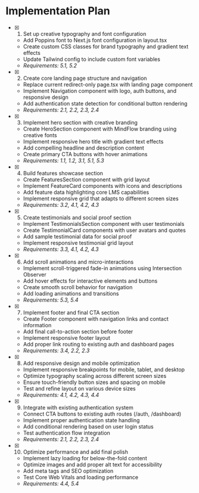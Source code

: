 # Implementation Plan

- [x] 1. Set up creative typography and font configuration

  - Add Poppins font to Next.js font configuration in layout.tsx
  - Create custom CSS classes for brand typography and gradient text effects
  - Update Tailwind config to include custom font variables
  - _Requirements: 5.1, 5.2_

- [x] 2. Create core landing page structure and navigation

  - Replace current redirect-only page.tsx with landing page component
  - Implement Navigation component with logo, auth buttons, and responsive design
  - Add authentication state detection for conditional button rendering
  - _Requirements: 2.1, 2.2, 2.3, 2.4_

- [x] 3. Implement hero section with creative branding

  - Create HeroSection component with MindFlow branding using creative fonts
  - Implement responsive hero title with gradient text effects
  - Add compelling headline and description content
  - Create primary CTA buttons with hover animations
  - _Requirements: 1.1, 1.2, 3.1, 5.1, 5.3_

- [x] 4. Build features showcase section

  - Create FeaturesSection component with grid layout
  - Implement FeatureCard components with icons and descriptions
  - Add feature data highlighting core LMS capabilities
  - Implement responsive grid that adapts to different screen sizes
  - _Requirements: 3.2, 4.1, 4.2, 4.3_

- [x] 5. Create testimonials and social proof section

  - Implement TestimonialsSection component with user testimonials
  - Create TestimonialCard components with user avatars and quotes
  - Add sample testimonial data for social proof
  - Implement responsive testimonial grid layout
  - _Requirements: 3.3, 4.1, 4.2, 4.3_

- [x] 6. Add scroll animations and micro-interactions

  - Implement scroll-triggered fade-in animations using Intersection Observer
  - Add hover effects for interactive elements and buttons
  - Create smooth scroll behavior for navigation
  - Add loading animations and transitions
  - _Requirements: 5.3, 5.4_

- [x] 7. Implement footer and final CTA section

  - Create Footer component with navigation links and contact information
  - Add final call-to-action section before footer
  - Implement responsive footer layout
  - Add proper link routing to existing auth and dashboard pages
  - _Requirements: 3.4, 2.2, 2.3_

- [x] 8. Add responsive design and mobile optimization

  - Implement responsive breakpoints for mobile, tablet, and desktop
  - Optimize typography scaling across different screen sizes
  - Ensure touch-friendly button sizes and spacing on mobile
  - Test and refine layout on various device sizes
  - _Requirements: 4.1, 4.2, 4.3, 4.4_

- [x] 9. Integrate with existing authentication system

  - Connect CTA buttons to existing auth routes (/auth, /dashboard)
  - Implement proper authentication state handling
  - Add conditional rendering based on user login status
  - Test authentication flow integration
  - _Requirements: 2.1, 2.2, 2.3, 2.4_

- [x] 10. Optimize performance and add final polish


  - Implement lazy loading for below-the-fold content
  - Optimize images and add proper alt text for accessibility
  - Add meta tags and SEO optimization
  - Test Core Web Vitals and loading performance
  - _Requirements: 4.4, 5.4_
